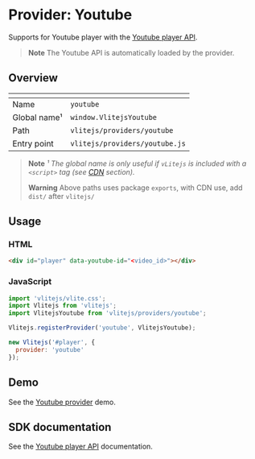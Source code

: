 # Provider: Youtube

Supports for Youtube player with the [Youtube player API](https://developers.google.com/youtube/iframe_api_reference).

> **Note** The Youtube API is automatically loaded by the provider.

## Overview

| <!-- -->          | <!-- -->                       |
| ----------------- | ------------------------------ |
| Name              | `youtube`                      |
| Global name&sup1; | `window.VlitejsYoutube`        |
| Path              | `vlitejs/providers/youtube`    |
| Entry point       | `vlitejs/providers/youtube.js` |

> **Note** _&sup1; The global name is only useful if `vLitejs` is included with a `<script>` tag (see [CDN](../../../README.md#CDN) section)._
>
> **Warning** Above paths uses package `exports`, with CDN use, add `dist/` after `vlitejs/`

## Usage

### HTML

```html
<div id="player" data-youtube-id="<video_id>"></div>
```

### JavaScript

```js
import 'vlitejs/vlite.css';
import Vlitejs from 'vlitejs';
import VlitejsYoutube from 'vlitejs/providers/youtube';

Vlitejs.registerProvider('youtube', VlitejsYoutube);

new Vlitejs('#player', {
  provider: 'youtube'
});
```

## Demo

See the [Youtube provider](https://glitch.com/edit/#!/vlitejs-youtube-video?previewSize=50&attributionHidden=false&sidebarCollapsed=false&path=index.html&previewFirst=false) demo.

## SDK documentation

See the [Youtube player API](https://developers.google.com/youtube/iframe_api_reference) documentation.
